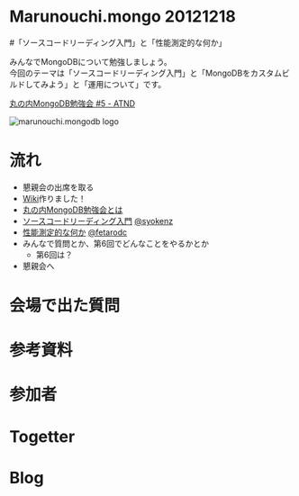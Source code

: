 Marunouchi.mongo 20121218
=================
#「ソースコードリーディング入門」と「性能測定的な何か」

みんなでMongoDBについて勉強しましょう。  
今回のテーマは「ソースコードリーディング入門」と「MongoDBをカスタムビルドしてみよう」と「運用について」です。

[丸の内MongoDB勉強会 #5 - ATND](http://atnd.org/events/34392)

![marunouchi.mongodb logo](http://syokenz.github.com/marunouchi-mongodb/images/mongodb_logo.png)


# 流れ
* 懇親会の出席を取る
* [Wiki](https://github.com/syokenz/marunouchi-mongodb/wiki)作りました！
* [丸の内MongoDB勉強会とは](http://syokenz.github.com/slides/mongonouchi/)
* [ソースコードリーディング入門]() [@syokenz](http://twitter.com/syokenz)
* [性能測定的な何か]() [@fetarodc](http://twitter.com/fetarodc)
* みんなで質問とか、第6回でどんなことをやるかとか
  * 第6回は？
* 懇親会へ


# 会場で出た質問


# 参考資料


# 参加者

# Togetter

# Blog
